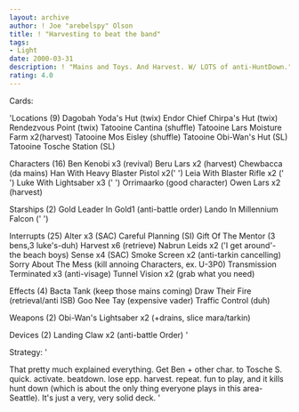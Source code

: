 ```yaml
---
layout: archive
author: ! Joe "arebelspy" Olson
title: ! "Harvesting to beat the band"
tags:
- Light
date: 2000-03-31
description: ! "Mains and Toys. And Harvest. W/ LOTS of anti-HuntDown."
rating: 4.0
---
```

Cards: 

'Locations (9)
Dagobah Yoda's Hut (twix)
Endor Chief Chirpa's Hut (twix)
Rendezvous Point (twix)
Tatooine Cantina (shuffle)
Tatooine Lars Moisture Farm x2(harvest)
Tatooine Mos Eisley (shuffle)
Tatooine Obi-Wan's Hut (SL)
Tatooine Tosche Station (SL)

Characters (16)
Ben Kenobi  x3 (revival)
Beru Lars  x2 (harvest)
Chewbacca (da mains)
Han With Heavy Blaster Pistol x2('  ')
Leia With Blaster Rifle  x2 ('   ')
Luke With Lightsaber  x3 ('	')
Orrimaarko (good character)
Owen Lars  x2 (harvest)

Starships (2)
Gold Leader In Gold1 (anti-battle order)
Lando In Millennium Falcon ('	')

Interrupts (25)
Alter  x3 (SAC)
Careful Planning (SI)
Gift Of The Mentor (3 bens,3 luke's-duh)
Harvest  x6 (retrieve)
Nabrun Leids  x2 ('I get around'- the beach boys)
Sense  x4 (SAC)
Smoke Screen x2 (anti-tarkin cancelling)
Sorry About The Mess (kill annoing Characters, ex. U-3P0)
Transmission Terminated x3 (anti-visage)
Tunnel Vision  x2 (grab what you need)

Effects (4)
Bacta Tank (keep those mains coming)
Draw Their Fire (retrieval/anti ISB)
Goo Nee Tay (expensive vader)
Traffic Control (duh)

Weapons (2)
Obi-Wan's Lightsaber  x2 (+drains, slice mara/tarkin)

Devices (2)
Landing Claw  x2 (anti-battle Order) '

Strategy: '

That pretty much explained everything. Get Ben + other char. to Tosche S. quick. activate. beatdown. lose epp. harvest. repeat. fun to play, and it kills hunt down (which is about the only thing everyone plays in this area-Seattle).  It's just a very, very solid deck. '